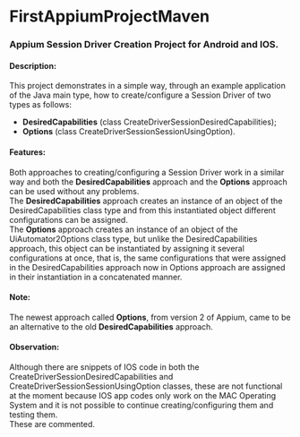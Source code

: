 # FirstAppiumProjectMaven
### Appium Session Driver Creation Project for Android and IOS.

#### Description: 
This project demonstrates in a simple way, through an example application of the Java main type, how to create/configure a Session Driver of two types as follows:
- **DesiredCapabilities** (class CreateDriverSessionDesiredCapabilities);
- **Options** (class CreateDriverSessionSessionUsingOption).

#### Features:
Both approaches to creating/configuring a Session Driver work in a similar way and both the **DesiredCapabilities** approach and the **Options** approach can be used without any problems.<br>
The **DesiredCapabilities** approach creates an instance of an object of the DesiredCapabilities class type and from this instantiated object different configurations can be assigned.<br>
The **Options** approach creates an instance of an object of the UiAutomator2Options class type, but unlike the DesiredCapabilities approach, this object can be instantiated by assigning it 
several configurations at once, that is, the same configurations that were assigned in the DesiredCapabilities approach now in Options approach are assigned in their instantiation in a concatenated manner.

#### Note:
The newest approach called **Options**, from version 2 of Appium, came to be an alternative to the old **DesiredCapabilities** approach.

#### Observation:
Although there are snippets of IOS code in both the CreateDriverSessionDesiredCapabilities and CreateDriverSessionSessionUsingOption classes, these are not functional at the moment because IOS app codes only 
work on the MAC Operating System and it is not possible to continue creating/configuring them and testing them.<br>
These are commented.